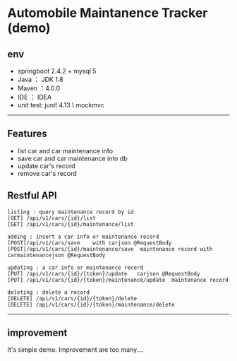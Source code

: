 # Automobile Maintanence Tracker (demo)

## env
 - springboot 2.4.2 + mysql 5
 - Java ： JDK 1.8
 - Maven ：4.0.0
 - IDE ： IDEA
 - unit test: junit 4.13 \ mockmvc
 ----
 ## Features
  * list car and car maintenance info 
  * save car and car maintenance  into db
  * update car's record
  * remove car's record
 
## Restful API
```
listing : query maintenance record by id
[GET] /api/v1/cars/{id}/list
[GET] /api/v1/cars/{id}/maintenance/list

adding : insert a car info or maintenance record
[POST]/api/v1/cars/save    with carjson @RequestBody
[POST]/api/v1/cars/{id}/maintenance/save  maintenance record with carmaintenancejson @RequestBody

updating : a car info or maintenance record 
[PUT] /api/v1/cars/{id}/{token}/update   carjson @RequestBody
[PUT] /api/v1/cars/{id}/{token}/maintenance/update  maintenance record

deleting : delete a record 
[DELETE] /api/v1/cars/{id}/{token}/delete
[DELETE] /api/v1/cars/{id}/{token}/maintenance/delete

```
----  
     
 ## improvement
  It's simple demo. Improvement are too many.... 